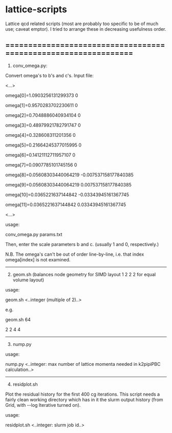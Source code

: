 # lattice-scripts
Lattice qcd related scripts (most are probably too specific to be of much use; caveat emptor).  I tried to arrange these in decreasing usefulness order.

===============================================================
---------------------------------------------------------------
1. conv\_omega.py:

Convert omega's to b's and c's.  Input file:

<...>

omega[0]=1.0903256131299373 0

omega[1]=0.9570283702230611 0

omega[2]=0.7048886040934104 0

omega[3]=0.48979921782791747 0

omega[4]=0.328608311201356 0

omega[5]=0.21664245377015995 0

omega[6]=0.14121112711957107 0

omega[7]=0.0907785101745156 0

omega[8]=0.05608303440064219 -0.007537158177840385

omega[9]=0.05608303440064219 0.007537158177840385

omega[10]=0.0365221637144842 -0.03343945161367745

omega[11]=0.0365221637144842 0.03343945161367745

<...>

usage:

conv\_omega.py params.txt

Then, enter the scale parameters b and c. (usually 1 and 0, respectively.)

N.B. The omega's can't be out of order line-by-line, i.e. that index omega[index] is not examined.

----------------------------------------------------------------
2. geom.sh (balances node geometry for SIMD layout 1 2 2 2 for equal volume layout)

usage:

geom.sh <..integer (multiple of 2)..>

e.g.

geom.sh 64

2 2 4 4

----------------------------------------------------------------
3. nump.py

usage:

nump.py <..integer: max number of lattice momenta needed in k2pipiPBC calculation..>

----------------------------------------------------------------
4. residplot.sh

Plot the residual history for the first 400 cg iterations.  This script needs a fairly clean working directory which has in it the slurm output history (from Grid, with --log Iterative turned on).

usage:

residplot.sh <..integer: slurm job id..>
